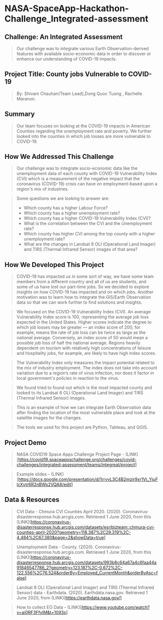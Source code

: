 # NASA-SpaceApp-Hackathon-Challenge_Integrated-assessment

## Challenge: An Integrated Assessment
> Our challenge was to integrate various Earth Observation-derived features with available socio-economic data in order to discover or enhance our understanding of COVID-19 impacts.

## Project Title: County jobs Vulnerable to COVID-19
> By: Shivam Chauhan(Team Lead),Dong Quoc Tuong , Rachelle Maranon.

## Summary

> Our team focuses on looking at the COVID-19 impacts in American Counties regarding the unemployment rate and poverty. We further looked into the counties in which job losses are more vulnerable to COVID-19.

## How We Addressed This Challenge

> Our challenge was to integrate socio-economic data like the unemployment data of each county with COVID-19 Vulnerability Index (CVI) which is a measurement of the negative impact that the coronavirus (COVID-19) crisis can have on employment-based upon a region's mix of industries.

> Some questions we are looking to answer are:
>- Which county has a higher Labour Force?
>- Which county has a higher unemployment rate?
>- Which county has a higher COVID-19 Vulnerability Index (CVI)?
>- What is the correlation between the CVI and the Unemployment rate?
>- Which county has higher CVI among the top county with a higher unemployment rate?
>- What are the changes in Landsat 8 OLI (Operational Land Imager) and TIRS (Thermal Infrared Sensor) images of that area? 

## How We Developed This Project

> COVID-19 has impacted us in some sort of way, we have some team members from a different country and all of us are students, and some of us have lost our part-time jobs. So we decided to explore insights on how COVID-19 has impacted and on which jobs. Another motivation was to learn how to integrate the GIS/Earth Observation data so that we can work further to find solutions and insights. 

> We focused on the COVID-19 Vulnerability Index (CVI). An average Vulnerability Index score is 100, representing the average job loss expected in the United States. Higher scores indicate the degree to which job losses may be greater — an index score of 200, for example, means the rate of job loss can be twice as large as the national average. Conversely, an index score of 50 would mean a possible job loss of half the national average. Regions heavily dependent on tourism with relatively high concentrations of leisure and hospitality jobs, for example, are likely to have high index scores.

> The Vulnerability Index only measures the impact potential related to the mix of industry employment. The index does not take into account variation due to a region’s rate of virus infection, nor does it factor in local government's policies in reaction to the virus.

> We found tried to found out which is the most impacted county and looked to its Landsat 8 OLI (Operational Land Imager) and TIRS (Thermal Infrared Sensor) images. 

> This is an example of how we can integrate Earth Observation data after finding the location of the most vulnerable place and look at the satellite images for the changes. 

> The tools we used for this project are Python, Tableau, and QGIS. 

## Project Demo

>  NASA COVID19 Space Apps Challenge Project Page - (LINK)[https://covid19.spaceappschallenge.org/challenges/covid-challenges/integrated-assessment/teams/integreat/project]

> Example slides  - (LINK)[https://docs.google.com/presentation/d/1rrvvL3C4B2mzir9xr1Vi_YiuFlcXvtr6R2nBWs2VQA8/edit]


## Data & Resources

> CVI Data - Chmura CVI Counties April 2020. (2020). Coronavirus-disasterresponse.hub.arcgis.com. Retrieved 1 June 2020, from this (LINK)[https://coronavirus-disasterresponse.hub.arcgis.com/datasets/esribizteam::chmura-cvi-counties-april-2020?geometry=118.387%2C29.319%2C-4.484%2C67.380&page=2&showData=true] 

> Unemployment Data - County. (2020). Coronavirus-disasterresponse.hub.arcgis.com. Retrieved 1 June 2020, from this (LINK)[https://coronavirus-disasterresponse.hub.arcgis.com/datasets/993b8c64a67a4c6faa44a91846547786_2?geometry=123.187%2C-0.672%2C-122.556%2C76.524&orderBy=Employed_CurrentMonth&orderByAsc=false]

> Landsat 8 OLI (Operational Land Imager) and TIRS (Thermal Infrared Sensor) data - Earthdata. (2020). Earthdata.nasa.gov. Retrieved 1 June 2020, from (LINK)[https://earthdata.nasa.gov/]

> How to collect EO Data -  (LINK)[https://www.youtube.com/watch?v=ai0RF3FfylM&t=1093s]

